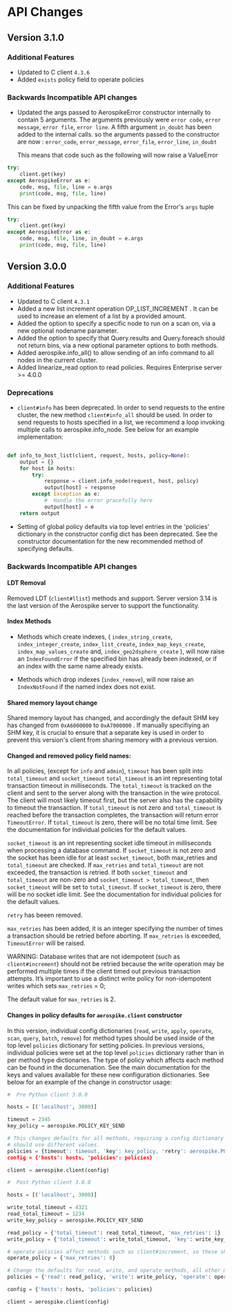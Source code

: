 # API Changes

## Version 3.1.0

### Additional Features
* Updated to C client `4.3.6`
* Added `exists` policy field to operate policies

### Backwards Incompatible API changes
* Updated the args passed to AerospikeError constructor internally to contain 5 arguments.
  The arguments previously were `error code`, `error message`, `error file`, `error line`.
  A fifth argument `in_doubt` has been added to the internal calls. so the arguments passed to the constructor are now : `error_code`, `error_message`, `error_file`, `error_line`, `in_doubt`

  This means that code such as the following will now raise a ValueError

```python
try:
    client.get(key)
except AerospikeError as e:
    code, msg, file, line = e.args
    print(code, msg, file, line)
```

  This can be fixed by unpacking the fifth value from the Error's `args` tuple

```python
try:
    client.get(key)
except AerospikeError as e:
    code, msg, file, line, in_doubt = e.args
    print(code, msg, file, line)
```


## Version 3.0.0


### Additional Features

* Updated to C client `4.3.1`
* Added a new list increment operation OP_LIST_INCREMENT . It can be used to increase an element of a list by a provided amount.
* Added the option to specify a specific node to run on a scan on, via a new optional nodename parameter.
* Added the option to specify that Query.results and Query.foreach should not return bins, via a new optional parameter options to both methods.
* Added aerospike.info_all() to allow sending of an info command to all nodes in the current cluster.
* Added linearize_read option to read policies. Requires Enterprise server >= 4.0.0

### Deprecations
* `client#info` has been deprecated. In order to send requests to the entire cluster, the new method `client#info_all` should be used. In order to send requests to hosts specified in a list, we recommend a  loop invoking multiple calls to aerospike.info_node. See below for an example implementation:

```python

def info_to_host_list(client, request, hosts, policy=None):
	output = {}
	for host in hosts:
	    try:
	        response = client.info_node(request, host, policy)
	        output[host] = response
	    except Exception as e:
	        #  Handle the error gracefully here
	        output[host] = e
	return output
```

* Setting of global policy defaults via top level entries in the 'policies' dictionary in the constructor config dict has been deprecated. See the constructor documentation for the new recommended method of specifying defaults.


### Backwards Incompatible API changes
#### LDT Removal
Removed LDT (`client#llist`) methods and support. Server version 3.14 is the last version of the Aerospike server to support the functionality.


#### Index Methods

* Methods which create indexes, ( `index_string_create`, `index_integer_create`, `index_list_create`, `index_map_keys_create`, `index_map_values_create` and, `index_geo2dsphere_create` ),  will now raise an `IndexFoundError` if the specified bin has already been indexed, or if an index with the same name already exists.

* Methods which drop indexes (`index_remove`), will now raise an `IndexNotFound` if the named index does not exist.

#### Shared memory layout change
Shared memory layout has changed, and accordingly the default SHM key has changed from `0xA6000000` to `0xA7000000` . If manually specifiying an
SHM key, it is crucial to ensure that a separate key is used in order to prevent this version's client from sharing memory with a previous version.

#### Changed and removed policy field names:
In all policies, (except for `info` and `admin`), `timeout` has been split into `total_timeout` and `socket_timeout`
`total_timeout` is an int representing total transaction timeout in milliseconds. The `total_timeout` is tracked on the client and sent to the server along with the transaction in the wire protocol. The client will most likely timeout first, but the server also has the capability to timeout the transaction. If `total_timeout` is not zero and `total_timeout` is reached before the transaction completes, the transaction will return error `TimeoutError`. If `total_timeout` is zero, there will be no total time limit. See the documentation for individual policies for the default values.

`socket_timeout` is an int representing socket idle timeout in milliseconds when processing a database command. If `socket_timeout` is not zero and the socket has been idle for at least `socket_timeout`, both max_retries and `total_timeout` are checked. If `max_retries` and `total_timeout` are not exceeded, the transaction is retried. If both `socket_timeout` and `total_timeout` are non-zero and `socket_timeout > total_timeout`, then `socket_timeout` will be set to `total_timeout`. If `socket_timeout` is zero, there will be no socket idle limit. See the documentation for individual policies for the default values.

`retry` has beeen removed.

`max_retries` has been added, it is an integer specifying the number of times a transaction should be retried before aborting. If `max_retries` is exceeded, `TimeoutError` will be raised.

WARNING: Database writes that are not idempotent (such as `client#increment`) should not be retried because the write operation may be performed multiple times if the client timed out previous transaction attempts. It’s important to use a distinct write policy for non-idempotent writes which sets `max_retries` = 0;

The default value for `max_retries` is 2.

#### Changes in policy defaults for `aerospike.client` constructor
In this version, individual config dictionaries (`read`, `write`, `apply`, `operate`, `scan`, `query`, `batch`, `remove`) for method types should be used inside of the top level `policies` dictionary for setting policies. In previous versions, individual policies were set at the top level `policies` dictionary rather than in per method type dictionaries. The type of policy which affects each method can be found in the documenation. See the main documentation for the keys and values available for these new configuration dictionaries. See below for an example of the change in constructor usage:

```python
#  Pre Python client 3.0.0

hosts = [('localhost', 3000)]

timeout = 2345
key_policy = aerospike.POLICY_KEY_SEND

# This changes defaults for all methods, requiring a config dictionary to be passed in to all methods which
# should use different values.
policies = {timeout': timeout, 'key': key_policy, 'retry': aerospike.POLICY_RETRY_ONCE}
config = {'hosts': hosts, 'policies': policies}

client = aerospike.client(config)
```

```python
#  Post Python client 3.0.0

hosts = [('localhost', 3000)]

write_total_timeout = 4321
read_total_timeout = 1234
write_key_policy = aerospike.POLICY_KEY_SEND

read_policy = {'total_timeout': read_total_timeout, 'max_retries': 1}
write_policy = {'total_timeout': write_total_timeout, 'key': write_key_policy, 'max_retries': 1}

# operate policies affect methods such as client#increment, so these should not be retried since they are not idempotent.
operate_policy = {'max_retries': 0}

# Change the defaults for read, write, and operate methods, all other methods will use builtin defaults.
policies = {'read': read_policy, 'write': write_policy, 'operate': operate_policy}

config = {'hosts': hosts, 'policies': policies}

client = aerospike.client(config)
```
